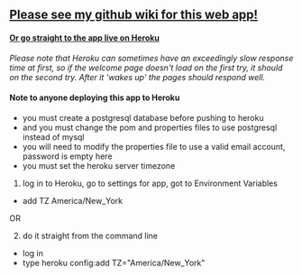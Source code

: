 ## [Please see my github wiki for this web app!](https://github.com/nmerris/Student-Bot-5K/wiki)
#### [Or go straight to the app live on Heroku](https://student-bot-5000.herokuapp.com/)

_Please note that Heroku can sometimes have an exceedingly slow response time at first, so if the welcome page doesn't load on the first try, it should on the second try.  After it 'wakes up' the pages should respond well._




#### Note to anyone deploying this app to Heroku

* you must create a postgresql database before pushing to heroku
* and you must change the pom and properties files to use postgresql instead of mysql
* you will need to modify the properties file to use a valid email account, password is empty here
* you must set the heroku server timezone

1. log in to Heroku, go to settings for app, got to Environment Variables
  - add TZ   America/New_York
  
  OR
  
2. do it straight from the command line
  - log in
  - type heroku config:add TZ="America/New_York"
